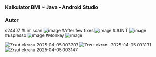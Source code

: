 ### Kalkulator BMI ~ Java - Android Studio

### Autor
s24407
#Lint scan 
![image](https://github.com/user-attachments/assets/a0cd29b9-b18e-4911-b7ec-8a06657cf24c)
#After few fixes
![image](https://github.com/user-attachments/assets/5e9423c7-5d7a-47bb-8b77-d33b77da1a45)
#JUNIT
![image](https://github.com/user-attachments/assets/010f6f71-6a6c-40a5-ae0d-1105e80e535f)
#Espresso
![image](https://github.com/user-attachments/assets/3ba203df-88c0-4cad-add0-96da0eda78fc)
#Monkey
![image](https://github.com/user-attachments/assets/c7ae4f08-80c9-489b-b7db-3b10691e4fc2)


![Zrzut ekranu 2025-04-05 003207](https://github.com/user-attachments/assets/3cfbeaa2-aea2-4adc-a309-26376903e3d6)
![Zrzut ekranu 2025-04-05 003131](https://github.com/user-attachments/assets/09c84a29-afdb-4d48-a5b0-5a72fabedf9b)
![Zrzut ekranu 2025-04-05 003147](https://github.com/user-attachments/assets/bd8bd47a-3525-44a1-b997-aacb4f8c2014)
